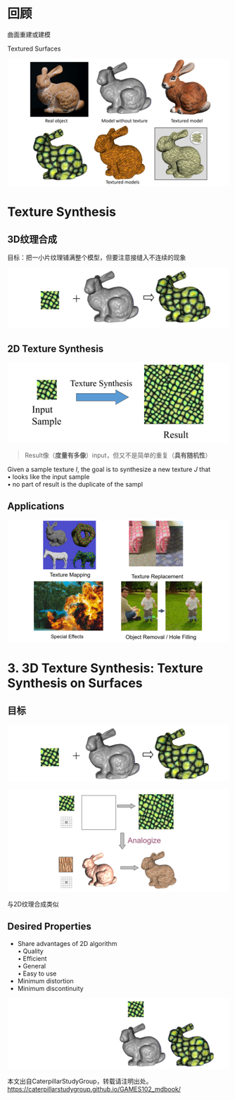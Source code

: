 # 回顾

曲面重建或建模    

Textured Surfaces    

![](../assets/合成2.png) 

# Texture Synthesis   

## 3D纹理合成

目标：把一小片纹理铺满整个模型，但要注意接缝入不连续的现象

![](../assets/合成4.png) 

## 2D Texture Synthesis    

![](../assets/合成5.png) 

> Result像（**度量有多像**）input，但又不是简单的重复（**具有随机性**）

Given a sample texture *I*, the goal is to synthesize a new texture *J* that     
• looks like the input sample   
• no part of result is the duplicate of the sampl   

## Applications   

![](../assets/合成7.png) 





# 3. 3D Texture Synthesis: Texture Synthesis on Surfaces   

## 目标

![](../assets/合成40.png)     

![](../assets/合成41.png)     

与2D纹理合成类似

## Desired Properties    

* Share advantages of 2D algorithm    
• Quality    
• Efficient    
• General    
• Easy to use    
* Minimum distortion    
* Minimum discontinuity    

![](../assets/合成42.png)     

本文出自CaterpillarStudyGroup，转载请注明出处。
https://caterpillarstudygroup.github.io/GAMES102_mdbook/  
